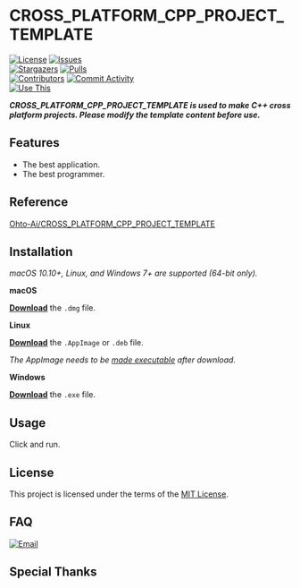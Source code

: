 # CROSS_PLATFORM_CPP_PROJECT_TEMPLATE

[circleci]: https://app.circleci.com/pipelines/github/Ohto-Ai/CROSS_PLATFORM_CPP_PROJECT_TEMPLATE
[issues]: https://github.com/Ohto-Ai/CROSS_PLATFORM_CPP_PROJECT_TEMPLATE/issues
[stargazers]: https://github.com/Ohto-Ai/CROSS_PLATFORM_CPP_PROJECT_TEMPLATE/stargazers
[pulls]: https://github.com/Ohto-Ai/CROSS_PLATFORM_CPP_PROJECT_TEMPLATE/pulls
[commit-activity]: https://github.com/Ohto-Ai/CROSS_PLATFORM_CPP_PROJECT_TEMPLATE/pulse
[contributors]: https://github.com/Ohto-Ai/CROSS_PLATFORM_CPP_PROJECT_TEMPLATE/contributors
[use-this]: https://github.com/Ohto-Ai/CROSS_PLATFORM_CPP_PROJECT_TEMPLATE/generate
[circleci:badge]: https://img.shields.io/circleci/project/github/Ohto-Ai/CROSS_PLATFORM_CPP_PROJECT_TEMPLATE/master
[license:badge]: https://img.shields.io/github/license/Ohto-Ai/CROSS_PLATFORM_CPP_PROJECT_TEMPLATE?style=for-the-badge&logo=github
[issues:badge]: https://img.shields.io/github/issues/Ohto-Ai/CROSS_PLATFORM_CPP_PROJECT_TEMPLATE?style=for-the-badge&logo=github
[stargazers:badge]: https://img.shields.io/github/stars/Ohto-Ai/CROSS_PLATFORM_CPP_PROJECT_TEMPLATE?style=for-the-badge&logo=github
[pulls:badge]: https://img.shields.io/github/issues-pr/Ohto-Ai/CROSS_PLATFORM_CPP_PROJECT_TEMPLATE?logo=github&style=for-the-badge&color=0088ff
[contributors:badge]: https://img.shields.io/github/contributors/Ohto-Ai/CROSS_PLATFORM_CPP_PROJECT_TEMPLATE?style=for-the-badge&logo=github
[commit-activity:badge]: https://img.shields.io/github/commit-activity/m/Ohto-Ai/CROSS_PLATFORM_CPP_PROJECT_TEMPLATE?style=for-the-badge&logo=github
[use-this:badge]: https://img.shields.io/badge/use%20this-template-blue?logo=github-sponsors&style=for-the-badge&color=ffd866
[repository]: https://github.com/Ohto-Ai/CROSS_PLATFORM_CPP_PROJECT_TEMPLATE

[![License][license:badge]](/LICENSE)
[![Issues][issues:badge]][issues]  
[![Stargazers][stargazers:badge]][stargazers]
[![Pulls][pulls:badge]][pulls]  
[![Contributors][contributors:badge]][contributors]
[![Commit Activity][commit-activity:badge]][commit-activity]  
[![Use This][use-this:badge]][use-this]

***CROSS_PLATFORM_CPP_PROJECT_TEMPLATE is used to make C++ cross platform projects. Please modify the template content before use.***

## Features

- The best application.
- The best programmer.

## Reference

[Ohto-Ai/CROSS_PLATFORM_CPP_PROJECT_TEMPLATE][repository] 

## Installation

*macOS 10.10+, Linux, and Windows 7+ are supported (64-bit only).*

**macOS**

[**Download**](https://github.com/Ohto-Ai/CROSS_PLATFORM_CPP_PROJECT_TEMPLATE/releases/latest) the `.dmg` file.

**Linux**

[**Download**](https://github.com/Ohto-Ai/CROSS_PLATFORM_CPP_PROJECT_TEMPLATE/releases/latest) the `.AppImage` or `.deb` file.

*The AppImage needs to be [made executable](http://discourse.appimage.org/t/how-to-make-an-appimage-executable/80) after download.*

**Windows**

[**Download**](https://github.com/Ohto-Ai/CROSS_PLATFORM_CPP_PROJECT_TEMPLATE/releases/latest) the `.exe` file.

## Usage

Click and run.

## License

This project is licensed under the terms of the [MIT License](/LICENSE).

## FAQ

[![Email](https://img.shields.io/badge/mail-zhu.thatboy@outlook.com-blue.svg?&style=for-the-badge)](mailto:zhu.thatboy@outlook.com?subject=Feedback&body=This%20is%20a%20test%20feedback.)

## Special Thanks

